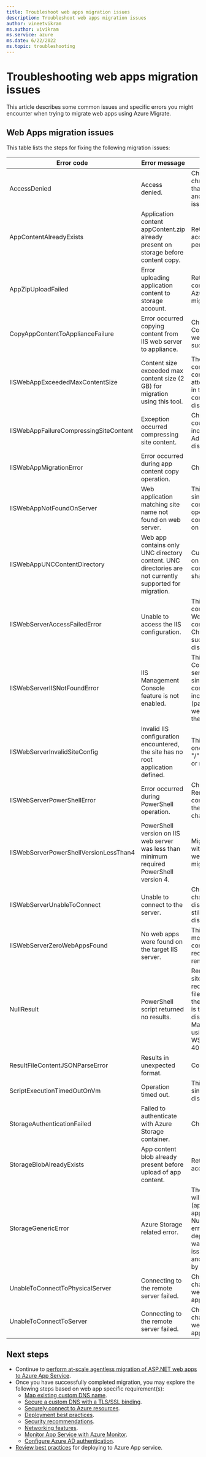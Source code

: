 ```yaml
---
title: Troubleshoot web apps migration issues
description: Troubleshoot web apps migration issues
author: vineetvikram
ms.author: vivikram
ms.service: azure
ms.date: 6/22/2022
ms.topic: troubleshooting
---
```


# Troubleshooting web apps migration issues

This article describes some common issues and specific errors you might encounter when trying to migrate web apps using Azure Migrate.

## Web Apps migration issues

This table lists the steps for fixing the following migration issues: 

**Error code** | **Error message** | **Troubleshooting steps**
----------- | ------------- | -----------
AccessDenied | Access denied. | Check error details. This may be due to a change since last web app discovery. Confirm that the web app discovery is still successful and/or troubleshoot web app discovery access issues first.
AppContentAlreadyExists | Application content appContent.zip already present on storage before content copy. | Retry the migration using a new storage account. Contact support if this occurs persistently.
AppZipUploadFailed | Error uploading application content to storage account. | Retry if it is a transient issue and confirm connectivity between the appliance and the Azure storage account specified for the migration.
CopyAppContentToApplianceFailure | Error occurred copying content from IIS web server to appliance. | Check error details for more information. Confirm connectivity between appliance and web server such as by looking for recently successful web app discovery.
IISWebAppExceededMaxContentSize | Content size exceeded max content size (2 GB) for migration using this tool. | The deployment method used only supports content up to 2 GB in size. If uncompressed content is larger than 2 GB, migration will not be attempted with this error. This should be flagged in the web app assessment and may indicate file content size changes since the last web app discovery was completed.
IISWebAppFailureCompressingSiteContent | Exception occurred compressing site content. | Check error details for more information. This could be related to physical file permissions, including, if access has been blocked for the Administrator account used for the web app discovery and migration of the site content.
IISWebAppMigrationError | Error occurred during app content copy operation. | Check the error message for additional details.
IISWebAppNotFoundOnServer | Web application matching site name not found on web server. | This may be due to changes on the web server since the last web app discovery was completed, such as site delete or rename operations. Confirm that web app discovery was completed recently and that the site still exists on the web server.
IISWebAppUNCContentDirectory | Web app contains only UNC directory content. UNC directories are not currently supported for migration. | Currently, migration is not supported for content on UNC shares. This error will occur if all site content is on UNC shares, if there are non-UNC share content directories those will be migrated.
IISWebServerAccessFailedError | Unable to access the IIS configuration. | This can be caused by insufficient access to IIS configuration and management API locations. Web app migration uses the same identity and connection mechanism as web app discovery. Check if settings have changed since the last successful web app discovery and if that discovery is still successful for this web server.
IISWebServerIISNotFoundError | IIS Management Console feature is not enabled. | This error indicates that the IIS Management Console feature is not enabled on the web server, and is likely a change to the web server since the last successful web app discovery was completed. Ensure that the Web Server (IIS) role including the IIS Management Console feature (part of Management Tools) is enabled and that web app discovery can discover web apps for the target web server.
IISWebServerInvalidSiteConfig | Invalid IIS configuration encountered, the site has no root application defined. | This indicates an invalid site configuration for one or more sites on the IIS server. Add a root "/" application for all web sites on the IIS server or remove the associated (non-functional) sites.
IISWebServerPowerShellError | Error occurred during PowerShell operation. | Check the error message for more details. Remote PowerShell is used to package the site content from the web server without requiring the installation of any products or machine changes on the web server.
IISWebServerPowerShellVersionLessThan4 | PowerShell version on IIS web server was less than minimum required PowerShell version 4. | Migration is only supported for IIS web servers with PowerShell V4 or later versions. Update the web server with PowerShell v4 to enable this migration.
IISWebServerUnableToConnect | Unable to connect to the server. | Check error details. This may be due to a change since last successful web app discovery. Confirm that web app discovery is still successful and/or troubleshoot web app discovery access issues first.
|IISWebServerZeroWebAppsFound | No web apps were found on the target IIS server. | This may indicate that the web server was modified after the last web app discovery was completed. Confirm that web app discovery was recently completed and that web apps were not removed from the web server.
NullResult | PowerShell script returned no results. | Remote PowerShell is used for packaging the site content from the web server without requiring install of any products or persistent files on the server. This error may indicate that the MaxMemoryPerShell value on the IIS server is too low, or has been changed since web app discovery was completed. Try increasing the MaxMemoryPerShell value on the IIS server using a command like:  Set-Item WSMan:\localhost\Shell\MaxMemoryPerShellMB 4096
ResultFileContentJSONParseError | Results in unexpected format. | Contact support if you are seeing this error.
ScriptExecutionTimedOutOnVm | Operation timed out. | This error may indicate a change on the server since last web app discovery. Check if web app discovery is still running and successful.
StorageAuthenticationFailed | Failed to authenticate with Azure Storage container. | Check the error details for more information.
StorageBlobAlreadyExists | App content blob already present before upload of app content. | Retry the migration using a new storage account.
StorageGenericError | Azure Storage related error. | The Azure Resource Manager deployment step will complete only when the content (appContent.zip) or an error file (error.json) appear in the site’s storage container – if the NuGet is unable to upload the error.json file in error cases, the Azure Resource Manager deployment will continue until it times out, waiting for the content. This may indicate an issue with connectivity between the appliance and the specified storage account being used by migration.
UnableToConnectToPhysicalServer | Connecting to the remote server failed. | Check error details. This may be due to a change since last web app discovery. Check for web app discovery errors and troubleshoot web app discovery connection issues first.
UnableToConnectToServer | Connecting to the remote server failed. | Check error details. This may be due to a change since last web app discovery. Check for web app discovery errors and troubleshoot web app discovery connection issues first.

## Next steps

- Continue to [perform at-scale agentless migration of ASP.NET web apps to Azure App Service](./tutorial-migrate-webapps.md).
- Once you have successfully completed migration, you may explore the following steps based on web app specific requirement(s):
  - [Map existing custom DNS name](../app-service/app-service-web-tutorial-custom-domain.md).
  - [Secure a custom DNS with a TLS/SSL binding](../app-service/configure-ssl-bindings.md).
  - [Securely connect to Azure resources](../app-service/tutorial-connect-overview.md).
  - [Deployment best practices](../app-service/deploy-best-practices.md).
  - [Security recommendations](../app-service/security-recommendations.md).
  - [Networking features](../app-service/networking-features.md).
  - [Monitor App Service with Azure Monitor](../app-service/monitor-app-service.md).
  - [Configure Azure AD authentication](../app-service/configure-authentication-provider-aad.md).
- [Review best practices](../app-service/deploy-best-practices.md) for deploying to Azure App service.